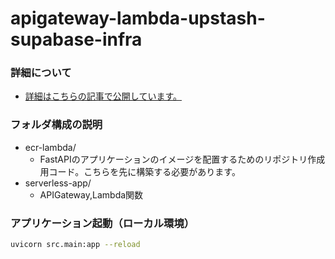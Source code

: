 # apigateway-lambda-upstash-supabase-infra

### 詳細について
- [詳細はこちらの記事で公開しています。]()

### フォルダ構成の説明
- ecr-lambda/
  - FastAPIのアプリケーションのイメージを配置するためのリポジトリ作成用コード。こちらを先に構築する必要があります。
- serverless-app/
  - APIGateway,Lambda関数

### アプリケーション起動（ローカル環境）
```bash
uvicorn src.main:app --reload
```